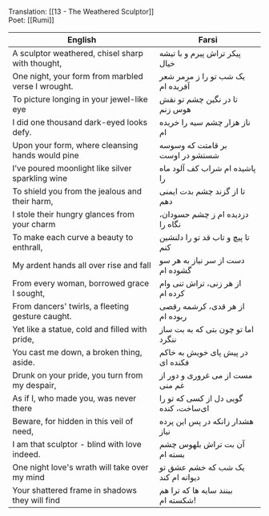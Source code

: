 Translation: [[13 - The Weathered Sculptor]]  
Poet: [[Rumi]]  

| English                                            | Farsi                                  |
| -------------------------------------------------- | -------------------------------------- |
| A sculptor weathered, chisel sharp with thought,   | پیکر تراش پیرم و با تیشه خیال          |
| One night, your form from marbled verse I wrought. | یک شب تو را ز مرمر شعر آفریده ام       |
| To picture longing in your jewel-like eye          | تا در نگین چشم تو نقش هوس زنم          |
| I did one thousand dark-eyed looks defy.           | ناز هزار چشم سیه را خریده ام           |
| Upon your form, where cleansing hands would pine   | بر قامتت که وسوسه شستشو در اوست        |
| I’ve poured moonlight like silver sparkling wine   | پاشیده ام شراب کف آلود ماه را          |
| To shield you from the jealous and their harm,     | تا از گزند چشم بدت ایمنی دهم           |
| I stole their hungry glances from your charm       | دزدیده ام ز چشم حسودان، نگاه را        |
| To make each curve a beauty to enthrall,           | تا پیچ و تاب قد تو را دلنشین کنم       |
| My ardent hands all over rise and fall             | دست از سر نیاز به هر سو گشوده ام       |
| From every woman, borrowed grace I sought,         | از هر زنی، تراش تنی وام کرده ام        |
| From dancers' twirls, a fleeting gesture caught.   | از هر قدی، کرشمه رقصی ربوده ام         |
| Yet like a statue, cold and filled with pride,     | اما تو چون بتی که به بت ساز ننگرد      |
| You cast me down, a broken thing, aside.           | در پیش پای خویش به خاکم فکنده ای       |
| Drunk on your pride, you turn from my despair,     | مست از می غروری و دور از غم منی        |
| As if I, who made you, was never there             | گویی دل از کسی که تو را ساخت، کنده‌‎ای |
| Beware, for hidden in this veil of need,           | هشدار زانکه در پس این پرده نیاز        |
| I am that sculptor  - blind with love indeed.      | آن بت تراش بلهوس چشم بسته ام           |
| One night love's wrath will take over my mind      | یک شب که خشم عشق تو دیوانه ام کند      |
| Your shattered frame in shadows they will find     | بینند سایه ها که ترا هم شکسته ام!      |

